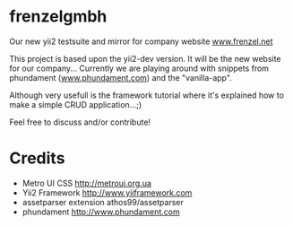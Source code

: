 frenzelgmbh
===========

Our new yii2 testsuite and mirror for company website www.frenzel.net

This project is based upon the yii2-dev version. It will be the new website for our company...
Currently we are playing around with snippets from phundament (www.phundament.com) and the "vanilla-app".

Although very usefull is the framework tutorial where it's explained how to make a simple CRUD application...;)

Feel free to discuss and/or contribute!


Credits
===========

* Metro UI CSS http://metroui.org.ua
* Yii2 Framework http://www.yiiframework.com
* assetparser extension athos99/assetparser
* phundament http://www.phundament.com
